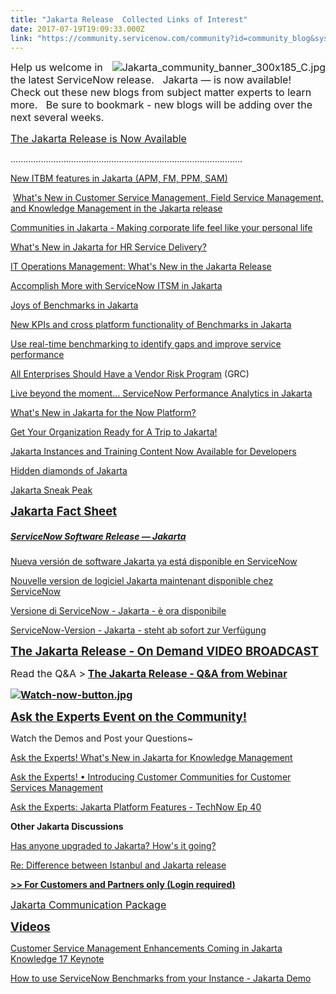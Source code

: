 ```yaml
---
title: "Jakarta Release  Collected Links of Interest"
date: 2017-07-19T19:09:33.000Z
link: "https://community.servicenow.com/community?id=community_blog&sys_id=bdbdaaa9dbd0dbc01dcaf3231f961960"
---
```

<p><span style="font-size: 12pt;"><a _jive_internal="true" href="/blog/&quot;https:/docs.servicenow.com/category/jakarta:"><img   alt="Jakarta_community_banner_300x185_C.jpg" class="image-2 jive-image" src="537d2ffddb18dfc0b322f4621f961949.iix" style="height: auto; float: right;"/></a>Help us welcome in the latest ServiceNow release.   Jakarta — is now available!   Check out these new blogs from subject matter experts to learn more.   Be sure to bookmark - new blogs will be adding over the next several weeks. </span></p><p></p><p><span style="font-size: 12pt;"><a title="The Jakarta Release is Now Available" __default_attr="6978" __jive_macro_name="blogpost" class="jive_macro jive_macro_blogpost" data-orig-content="The Jakarta Release is Now Available" data-renderedposition="102.94999694824219_8_286_20" href="/community?id=community_blog&sys_id=e1fde22ddbd0dbc01dcaf3231f9619c7">The Jakarta Release is Now Available</a> </span></p><p><span>............................................................................................</span></p><p><span><a title="New ITBM features in Jakarta (APM, FM, PPM, SAM)" __default_attr="6973" __jive_macro_name="blogpost" class="jive_macro jive_macro_blogpost" data-orig-content="New ITBM features in Jakarta (APM, FM, PPM, SAM)" data-renderedposition="148.11666870117188_8_349_17" href="/community?id=community_blog&sys_id=5d3e2e6ddbd0dbc01dcaf3231f9619b4">New ITBM features in Jakarta (APM, FM, PPM, SAM)</a> </span></p><p><span>&#8232;<a title="What's New in Customer Service Management, Field Service Management, and Knowledge Management in the Jakarta release" __default_attr="6958" __jive_macro_name="blogpost" class="jive_macro jive_macro_blogpost" data-orig-content="What's New in Customer Service Management, Field Service Management, and Knowledge Management in the Jakarta release" data-renderedposition="169.11666870117188_8_814_17" href="/community?id=community_blog&sys_id=26dde6e9dbd0dbc01dcaf3231f9619e0">What's New in Customer Service Management, Field Service Management, and Knowledge Management in the Jakarta release</a> &#8232;</span></p><p><span><a title="Communities in Jakarta - Making corporate life feel like your personal life" __default_attr="6990" __jive_macro_name="blogpost" class="jive_macro jive_macro_blogpost" data-orig-content="Communities in Jakarta - Making corporate life feel like your personal life" data-renderedposition="190.11666870117188_8_474_17" href="/community?id=community_blog&sys_id=933e62addbd0dbc01dcaf3231f961949">Communities in Jakarta - Making corporate life feel like your personal life</a> </span></p><p><span><a title="What's New in Jakarta for HR Service Delivery?" __default_attr="6963" __jive_macro_name="blogpost" class="jive_macro jive_macro_blogpost" data-orig-content="What's New in Jakarta for HR Service Delivery?" data-renderedposition="211.11666870117188_8_314_17" href="/community?id=community_blog&sys_id=949caae1dbd0dbc01dcaf3231f9619f0">What's New in Jakarta for HR Service Delivery?</a> </span></p><p><span><a title="IT Operations Management: What's New in the Jakarta Release" __default_attr="6965" __jive_macro_name="blogpost" class="jive_macro jive_macro_blogpost" data-orig-content="IT Operations Management: What's New in the Jakarta Release" data-renderedposition="232.11666870117188_8_415_17" href="/community?id=community_blog&sys_id=9ddc6665dbd0dbc01dcaf3231f9619f4">IT Operations Management: What's New in the Jakarta Release</a> </span></p><p><span><a title="Accomplish More with ServiceNow ITSM in Jakarta" __default_attr="6907" __jive_macro_name="blogpost" class="jive_macro jive_macro_blogpost" data-orig-content="Accomplish More with ServiceNow ITSM in Jakarta" data-renderedposition="253.11666870117188_8_339_17" href="/community?id=community_blog&sys_id=894deee5dbd0dbc01dcaf3231f961935">Accomplish More with ServiceNow ITSM in Jakarta</a> </span></p><p><span><a title="Joys of Benchmarks in Jakarta" __default_attr="6918" __jive_macro_name="blogpost" class="jive_macro jive_macro_blogpost" data-orig-content="Joys of Benchmarks in Jakarta" data-renderedposition="274.1166687011719_8_212_17" href="/community?id=community_blog&sys_id=6c4daee5dbd0dbc01dcaf3231f961942">Joys of Benchmarks in Jakarta</a> </span></p><p><span><a title="New KPIs and cross platform functionality of Benchmarks in Jakarta" __default_attr="7029" __jive_macro_name="blogpost" class="jive_macro jive_macro_blogpost" data-orig-content="New KPIs and cross platform functionality of Benchmarks in Jakarta" data-renderedposition="295.1166687011719_8_444_17" href="/community?id=community_blog&sys_id=3b9dae69dbd0dbc01dcaf3231f9619f5">New KPIs and cross platform functionality of Benchmarks in Jakarta</a> </span></p><p><span><a title="Use real-time benchmarking to identify gaps and improve service performance" __default_attr="7048" __jive_macro_name="blogpost" class="jive_macro jive_macro_blogpost" data-orig-content="Use real-time benchmarking to identify gaps and improve service performance" data-renderedposition="316.1166687011719_8_509_17" href="/community?id=community_blog&sys_id=e3dd6ae9dbd0dbc01dcaf3231f9619a0">Use real-time benchmarking to identify gaps and improve service performance</a> </span></p><p><span><a title="All Enterprises Should Have a Vendor Risk Program" __default_attr="6989" __jive_macro_name="blogpost" class="jive_macro jive_macro_blogpost" data-orig-content="All Enterprises Should Have a Vendor Risk Program" data-renderedposition="337.1166687011719_8_340_17" href="/community?id=community_blog&sys_id=a23eee6ddbd0dbc01dcaf3231f96194c">All Enterprises Should Have a Vendor Risk Program</a> (GRC)</span></p><p><span><a title="Live beyond the moment… ServiceNow Performance Analytics in Jakarta" __default_attr="6960" __jive_macro_name="blogpost" class="jive_macro jive_macro_blogpost" data-orig-content="Live beyond the moment… ServiceNow Performance Analytics in Jakarta" data-renderedposition="358.1166687011719_8_477_17" href="/community?id=community_blog&sys_id=78aca225dbd0dbc01dcaf3231f96197b">Live beyond the moment… ServiceNow Performance Analytics in Jakarta</a> </span></p><p><span><a title="What's New in Jakarta for the Now Platform?" __default_attr="6979" __jive_macro_name="blogpost" class="jive_macro jive_macro_blogpost" data-orig-content="What's New in Jakarta for the Now Platform?" data-renderedposition="379.1166687011719_8_300_17" href="/community?id=community_blog&sys_id=ad3e6e6ddbd0dbc01dcaf3231f961956">What's New in Jakarta for the Now Platform?</a> </span></p><p><span><a title="Get Your Organization Ready for A Trip to Jakarta!" __default_attr="6961" __jive_macro_name="blogpost" class="jive_macro jive_macro_blogpost" data-orig-content="Get Your Organization Ready for A Trip to Jakarta!" data-renderedposition="400.1166687011719_8_330_17" href="/community?id=community_blog&sys_id=c49caae1dbd0dbc01dcaf3231f9619b4">Get Your Organization Ready for A Trip to Jakarta!</a> </span></p><p><span><a title="Jakarta Instances and Training Content Now Available for Developers" __default_attr="6893" __jive_macro_name="blogpost" class="jive_macro jive_macro_blogpost" data-orig-content="Jakarta Instances and Training Content Now Available for Developers" data-renderedposition="421.1166687011719_8_451_17" href="/community?id=community_blog&sys_id=a3fde62ddbd0dbc01dcaf3231f961988">Jakarta Instances and Training Content Now Available for Developers</a> </span></p><p><span><a title="Hidden diamonds of Jakarta" __default_attr="6890" __jive_macro_name="blogpost" class="jive_macro jive_macro_blogpost" data-orig-content="Hidden diamonds of Jakarta" data-renderedposition="442.1166687011719_8_196_17" href="/community?id=community_blog&sys_id=9aedaee9dbd0dbc01dcaf3231f961997">Hidden diamonds of Jakarta</a> </span></p><p><span><a title="Jakarta Sneak Peak" __default_attr="6818" __jive_macro_name="blogpost" class="jive_macro jive_macro_blogpost" data-orig-content="Jakarta Sneak Peak" data-renderedposition="463.1166687011719_8_143_17" href="/community?id=community_blog&sys_id=56bc2e25dbd0dbc01dcaf3231f961985">Jakarta Sneak Peak</a> </span></p><p></p><p></p><p><span style="text-decoration: underline; font-size: 14pt;"><strong>Jakarta Fact Sheet</strong></span></p><h5><a title="ServiceNow Software Release — Jakarta" __default_attr="7398" __jive_macro_name="document" class="jive_macro jive_macro_document" data-orig-content="ServiceNow Software Release — Jakarta" data-renderedposition="553.566650390625_8_292_18" href="/community?id=community_article&sys_id=055c66a1dbd0dbc01dcaf3231f96198e">ServiceNow Software Release — Jakarta</a></h5><p></p><p><a title="Nueva versión de software Jakarta ya está disponible en ServiceNow" __default_attr="7497" __jive_macro_name="document" class="jive_macro jive_macro_document" data-orig-content="Nueva versión de software Jakarta ya está disponible en ServiceNow" data-renderedposition="596.11669921875_8_451_17" href="/community?id=community_article&sys_id=9cecaa65dbd0dbc01dcaf3231f9619ea">Nueva versión de software Jakarta ya está disponible en ServiceNow</a></p><p><a title="Nouvelle version de logiciel Jakarta maintenant disponible chez ServiceNow" __default_attr="7496" __jive_macro_name="document" class="jive_macro jive_macro_document" data-orig-content="Nouvelle version de logiciel Jakarta maintenant disponible chez ServiceNow" data-renderedposition="617.11669921875_8_494_17" href="/community?id=community_article&sys_id=90ac6225dbd0dbc01dcaf3231f9619ed">Nouvelle version de logiciel Jakarta maintenant disponible chez ServiceNow</a></p><p><a title="Versione di ServiceNow - Jakarta - è ora disponibile" __default_attr="7494" __jive_macro_name="document" class="jive_macro jive_macro_document" data-orig-content="Versione di ServiceNow - Jakarta - è ora disponibile" data-renderedposition="638.11669921875_8_342_17" href="/community?id=community_article&sys_id=ff1c2e21dbd0dbc01dcaf3231f9619c4">Versione di ServiceNow - Jakarta - è ora disponibile</a></p><p><a title="ServiceNow-Version - Jakarta - steht ab sofort zur Verfügung" __default_attr="7495" __jive_macro_name="document" class="jive_macro jive_macro_document" data-orig-content="ServiceNow-Version - Jakarta - steht ab sofort zur Verfügung" data-renderedposition="659.11669921875_8_399_17" href="/community?id=community_article&sys_id=2e5ce6a1dbd0dbc01dcaf3231f9619cc">ServiceNow-Version - Jakarta - steht ab sofort zur Verfügung</a></p><p></p><p></p><p><span style="text-decoration: underline; font-size: 14pt;"><strong>The Jakarta Release - On Demand VIDEO BROADCAST</strong></span></p><p><span style="font-size: 12pt;">Read the Q&amp;A &gt;<strong> </strong><strong><a title="The Jakarta Release - Q&amp;A from Webinar" __default_attr="7743" __jive_macro_name="document" class="jive_macro jive_macro_document" data-orig-content="The Jakarta Release - Q&amp;amp;A from Webinar" data-renderedposition="749.9500122070312_128.0833282470703_331_20" href="/community?id=community_article&sys_id=2c6d6a29dbd0dbc01dcaf3231f961994">The Jakarta Release - Q&amp;A from Webinar</a> </strong></span></p><p><span style="font-size: 12pt;"><a href="https://www.servicenow.com/lpwbr/going-live-the-jakarta-release.html?referenceSource=community"><strong><img  __jive_id="325529" alt="Watch-now-button.jpg" class="image-2 jive-image" src="4970918edb94130468c1fb651f961901.iix"/></strong></a></span></p><p></p><p></p><p><span style="text-decoration: underline; font-size: 14pt;"><strong>Ask the Experts Event on the Community!</strong></span></p><p>Watch the Demos and Post your Questions~</p><p><a __default_attr="270595" __jive_macro_name="thread" class="jive_macro_thread jive_macro" data-orig-content="Ask the Experts! What's New in Jakarta for Knowledge Management" data-renderedposition="936.3499755859375_8_445_17" href="/community?id=community_question&sys_id=b605cf2ddbd8dbc01dcaf3231f961961" modifiedtitle="true" title="Ask the Experts! What's New in Jakarta for Knowledge Management">Ask the Experts! What's New in Jakarta for Knowledge Management</a></p><p><span class="meta"><a __default_attr="270596" __jive_macro_name="thread" class="jive_macro_thread jive_macro" data-orig-content="Ask the Experts! • Introducing Customer Communities for Customer Services Management" data-renderedposition="957.3499755859375_8_586_17" href="/community?id=community_question&sys_id=d1a04365db98dbc01dcaf3231f961999" modifiedtitle="true" title="Ask the Experts! • Introducing Customer Communities for Customer Services Management">Ask the Experts! • Introducing Customer Communities for Customer Services Management</a></span></p><p><span class="meta"><a title="Ask the Experts: Jakarta Platform Features - TechNow Ep 40" __default_attr="277093" __jive_macro_name="thread" class="jive_macro_thread jive_macro" data-orig-content="Ask the Experts: Jakarta Platform Features - TechNow Ep 40" data-renderedposition="978.3499755859375_8_398_17" href="/community?id=community_question&sys_id=5a250b6ddbd8dbc01dcaf3231f96199e">Ask the Experts: Jakarta Platform Features - TechNow Ep 40</a>   </span></p><p></p><p><strong><span class="meta">Other Jakarta Discussions</span></strong></p><p><span class="meta"><a title="Has anyone upgraded to Jakarta? How's it going?" __default_attr="1189217" __jive_macro_name="message" class="jive_macro jive_macro_message" data-orig-content="Has anyone upgraded to Jakarta? How's it going?" data-renderedposition="1041.3499755859375_8_333_17" href="/community?id=community_question&sys_id=3d3fb669db58dbc01dcaf3231f96196d">Has anyone upgraded to Jakarta? How's it going?</a> </span></p><p><span class="meta"><a title="Re: Difference between Istanbul and Jakarta release" __default_attr="1186159" __jive_macro_name="message" class="jive_macro jive_macro_message" data-orig-content="Re: Difference between Istanbul and Jakarta release" data-renderedposition="1062.3499755859375_8_344_17" href="/community?id=community_question&sys_id=439ff22ddb58dbc01dcaf3231f961936">Re: Difference between Istanbul and Jakarta release</a> </span></p><p></p><p><span style="text-decoration: underline;"><strong>&gt;&gt; For Customers and Partners only (Login required)</strong></span></p><p><span style="font-size: 12pt;"><a title="" _jive_internal="true" href="/community?id=community_article&sys_id=76ac6625dbd0dbc01dcaf3231f96198d">Jakarta Communication Package</a></span></p><p></p><p><span style="text-decoration: underline; font-size: 14pt;"><strong><span class="meta">Videos</span></strong></span></p><p><span class="meta"><a title="Customer Service Management Enhancements Coming in Jakarta Knowledge 17 Keynote" __default_attr="9277" __jive_macro_name="videolink" class="jive_macro jive_macro_videolink" data-orig-content="Customer Service Management Enhancements Coming in Jakarta Knowledge 17 Keynote" data-renderedposition="1198.3499755859375_8_580_17" href="undefined9277">Customer Service Management Enhancements Coming in Jakarta Knowledge 17 Keynote</a> </span></p><p><span class="meta"><a title="How to use ServiceNow Benchmarks from your Instance - Jakarta Demo" __default_attr="9350" __jive_macro_name="videolink" class="jive_macro jive_macro_videolink" data-orig-content="How to use ServiceNow Benchmarks from your Instance - Jakarta Demo" data-renderedposition="1219.3499755859375_8_473_17" href="undefined9350">How to use ServiceNow Benchmarks from your Instance - Jakarta Demo</a> </span></p>